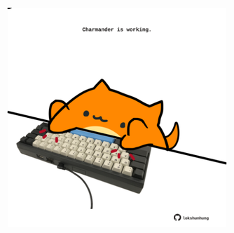 <!-- built at 15/04/2024, 04:16:07 UTC -->
<p align="center">
  <img width="500" height="500" src="./ReadmeImage.svg">
</p>
